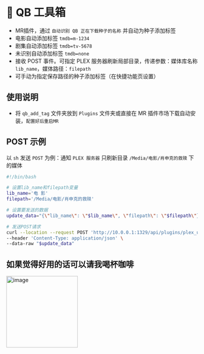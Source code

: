 # 🔖 QB 工具箱
- MR插件，通过 `自动识别 QB 正在下载种子的名称` 并自动为种子添加标签
- 电影自动添加标签 `tmdb=m-1234`
- 剧集自动添加标签 `tmdb=tv-5678`
- 未识别自动添加标签 `tmdb=none`
- 接收 POST 事件。可指定 PLEX 服务器刷新局部目录，传递参数：媒体库名称 `lib_name`，媒体路径：`filepath`
- 可手动为指定保存路径的种子添加标签（在快捷功能页设置）

## 使用说明
- 将 `qb_add_tag` 文件夹放到 `Plugins` 文件夹或直接在 MR 插件市场下载自动安装，`配置好后重启MR`

## POST 示例
以 `sh` 发送 `POST` 为例：通知 `PLEX 服务器` 只刷新目录 `/Media/电影/肖申克的救赎` 下的媒体
```sh
#!/bin/bash

# 设置lib_name和filepath变量
lib_name='电 影'
filepath='/Media/电影/肖申克的救赎'

# 设置要发送的数据
update_data="{\"lib_name\": \"$lib_name\", \"filepath\": \"$filepath\"}"

# 发送POST请求
curl --location --request POST 'http://10.0.0.1:1329/api/plugins/plex_update_lib?access_key=这里填 Mbot 的API密钥' \
--header 'Content-Type: application/json' \
--data-raw "$update_data"
```
## 如果觉得好用的话可以请我喝杯咖啡
<img width="188" alt="image" src="https://user-images.githubusercontent.com/68833595/233236971-e59d4eef-b0af-49ea-9ad7-8c4ce479c623.png">
